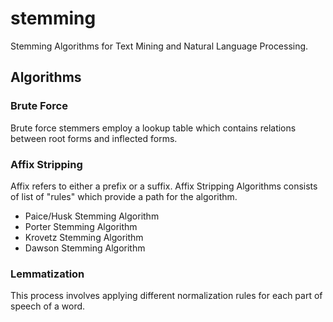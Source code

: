# stemming
Stemming Algorithms for Text Mining and Natural Language Processing.
## Algorithms
### Brute Force
Brute force stemmers employ a lookup table which contains relations between root forms and inflected forms.
### Affix Stripping
Affix refers to either a prefix or a suffix.
Affix Stripping Algorithms consists of list of "rules" which provide a path for the algorithm.
* Paice/Husk Stemming Algorithm
* Porter Stemming Algorithm
* Krovetz Stemming Algorithm
* Dawson Stemming Algorithm
### Lemmatization
This process involves applying different normalization rules for each part of speech of a word.
